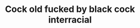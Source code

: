 ---
layout: post
title: Cock old fucked by black cock interracial
duration: '11:18'
view: 150
rate: 2
video: 'https://flashservice.xvideos.com/embedframe/26728661'
priority: 0.9
changefreq: daily
---
